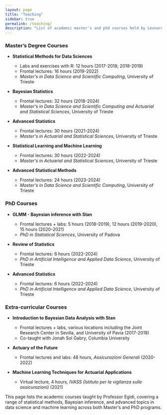 ```yaml
---
layout: page
title: "Teaching"
sidebar: true
permalink: /teaching/
description: "List of academic master's and phd courses held by Leonardo Egidi"
---
```


### Master’s Degree Courses

- **Statistical Methods for Data Sciences**
  - Labs and exercises with R: 12 hours (2017-2018; 2018-2019)
  - Frontal lectures: 16 hours (2019-2022)
  - *Master's in Data Science and Scientific Computing*, University of Trieste

- **Bayesian Statistics**
  - Frontal lectures: 32 hours (2018-2024)
  - *Master's in Data Science and Scientific Computing and Actuarial and Statistical Sciences*, University of Trieste

- **Advanced Statistics**
  - Frontal lectures: 30 hours (2021-2024)
  - *Master's in Actuarial and Statistical Sciences*, University of Trieste

- **Statistical Learning and Machine Learning**
  - Frontal lectures: 30 hours (2022-2024)
  - *Master's in Actuarial and Statistical Sciences*, University of Trieste

- **Advanced Statistical Methods**
  - Frontal lectures: 24 hours (2023-2024)
  - *Master's in Data Science and Scientific Computing*, University of Trieste

### PhD Courses

- **GLMM - Bayesian inference with Stan**
  - Frontal lectures + labs: 5 hours (2018-2019), 12 hours (2019-2020), 15 hours (2020-2021)
  - *PhD in Statistical Sciences*, University of Padova

- **Review of Statistics**
  - Frontal lectures: 6 hours (2022-2024)
  - *PhD in Artificial Intelligence and Applied Data Science*, University of Trieste

- **Advanced Statistics**
  - Frontal lectures: 6 hours (2022-2024)
  - *PhD in Artificial Intelligence and Applied Data Science*, University of Trieste

### Extra-curricular Courses

- **Introduction to Bayesian Data Analysis with Stan**
  - Frontal lectures + labs, various locations including the Joint Research Center in Sevilla, and University of Pavia (2017-2018)
  - Co-taught with Jonah Sol Gabry, Columbia University

- **Actuary of the Future**
  - Frontal lectures and labs: 48 hours, *Assicurazioni Generali* (2020-2022)

- **Machine Learning Techniques for Actuarial Applications**
  - Virtual lecture, 4 hours, *IVASS (Istituto per la vigilanza sulle assicurazioni)* (2021)

This page lists the academic courses taught by Professor Egidi, covering a range of statistical methods, Bayesian inference, and advanced topics in data science and machine learning across both Master’s and PhD programs.
